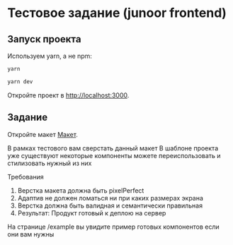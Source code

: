 # Тестовое задание (junoor frontend)

## Запуск проекта

Используем yarn, а не npm:

```bash
yarn

yarn dev
```

Откройте проект в [http://localhost:3000](http://localhost:3000).

## Задание

Откройте макет [Макет]([http://localhost:3000](https://www.figma.com/file/8PT8UblejU7btTC66UU12a/%D0%9A%D0%B2%D0%B0%D1%80%D1%82%D0%B8%D1%80%D1%8B-(Copy)?type=design&t=wnnofDvpwGDy5k8H-0)).

В рамках тестового вам сверстать данный макет
В шаблоне проекта уже существуют некоторые компоненты можете переиспользовать и стилизовать нужный из них

Требования
1. Верстка макета должна быть pixelPerfect
2. Адаптив не должен ломаться ни при каких размерах экрана
3. Верстка должна быть валидная и семантически правильная
4. Результат: Продукт готовый к деплою на сервер

На странице /example вы увидите пример готовых компонентов если они вам нужны

